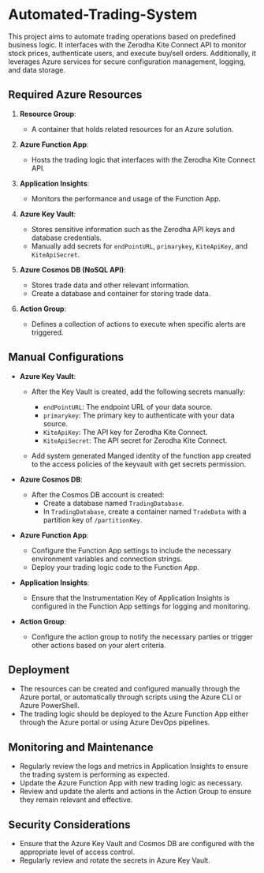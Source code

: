 # Automated-Trading-System

This project aims to automate trading operations based on predefined business logic. It interfaces with the Zerodha Kite Connect API to monitor stock prices, authenticate users, and execute buy/sell orders. Additionally, it leverages Azure services for secure configuration management, logging, and data storage.

## Required Azure Resources

1. **Resource Group**:
   - A container that holds related resources for an Azure solution.

2. **Azure Function App**:
   - Hosts the trading logic that interfaces with the Zerodha Kite Connect API.
   
3. **Application Insights**:
   - Monitors the performance and usage of the Function App.

4. **Azure Key Vault**:
   - Stores sensitive information such as the Zerodha API keys and database credentials.
   - Manually add secrets for `endPointURL`, `primarykey`, `KiteApiKey`, and `KiteApiSecret`.

5. **Azure Cosmos DB (NoSQL API)**:
   - Stores trade data and other relevant information.
   - Create a database and container for storing trade data.

6. **Action Group**:
   - Defines a collection of actions to execute when specific alerts are triggered.

## Manual Configurations

- **Azure Key Vault**:
   - After the Key Vault is created, add the following secrets manually:
      - `endPointURL`: The endpoint URL of your data source.
      - `primarykey`: The primary key to authenticate with your data source.
      - `KiteApiKey`: The API key for Zerodha Kite Connect.
      - `KiteApiSecret`: The API secret for Zerodha Kite Connect.
    
   - Add system generated Manged identity of the function app created to the access policies of the keyvault with get secrets permission.

- **Azure Cosmos DB**:
   - After the Cosmos DB account is created:
      - Create a database named `TradingDatabase`.
      - In `TradingDatabase`, create a container named `TradeData` with a partition key of `/partitionKey`.

- **Azure Function App**:
   - Configure the Function App settings to include the necessary environment variables and connection strings.
   - Deploy your trading logic code to the Function App.

- **Application Insights**:
   - Ensure that the Instrumentation Key of Application Insights is configured in the Function App settings for logging and monitoring.

- **Action Group**:
   - Configure the action group to notify the necessary parties or trigger other actions based on your alert criteria.

## Deployment

- The resources can be created and configured manually through the Azure portal, or automatically through scripts using the Azure CLI or Azure PowerShell.
- The trading logic should be deployed to the Azure Function App either through the Azure portal or using Azure DevOps pipelines.

## Monitoring and Maintenance

- Regularly review the logs and metrics in Application Insights to ensure the trading system is performing as expected.
- Update the Azure Function App with new trading logic as necessary.
- Review and update the alerts and actions in the Action Group to ensure they remain relevant and effective.

## Security Considerations

- Ensure that the Azure Key Vault and Cosmos DB are configured with the appropriate level of access control.
- Regularly review and rotate the secrets in Azure Key Vault.

